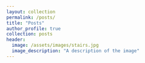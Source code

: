 ```yaml
---
layout: collection
permalink: /posts/
title: "Posts"
author_profile: true
collection: posts
header:
  image: /assets/images/stairs.jpg
  image_description: "A description of the image"
---
```

